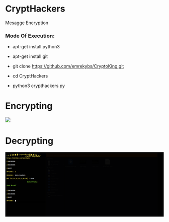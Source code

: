 # CryptHackers

Mesagge Encryption

<h3> Mode Of Execution: </h3>

* apt-get install python3

* apt-get install git

* git clone https://github.com/emrekybs/CryptoKing.git

* cd CryptHackers

* python3 crypthackers.py

# Encrypting

<img src="https://github.com/AngelSecurityTeam/CryptHackers/blob/master/enc.png">

# Decrypting

<img src="https://github.com/emrekybs/CryptoKing/blob/main/1.PNG">




